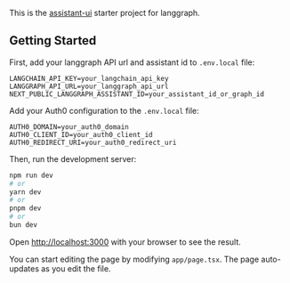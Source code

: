 This is the [assistant-ui](https://github.com/Yonom/assistant-ui) starter project for langgraph.

## Getting Started

First, add your langgraph API url and assistant id to `.env.local` file:

```
LANGCHAIN_API_KEY=your_langchain_api_key
LANGGRAPH_API_URL=your_langgraph_api_url
NEXT_PUBLIC_LANGGRAPH_ASSISTANT_ID=your_assistant_id_or_graph_id 
```

Add your Auth0 configuration to the `.env.local` file:

```
AUTH0_DOMAIN=your_auth0_domain
AUTH0_CLIENT_ID=your_auth0_client_id
AUTH0_REDIRECT_URI=your_auth0_redirect_uri
```

Then, run the development server:

```bash
npm run dev
# or
yarn dev
# or
pnpm dev
# or
bun dev
```

Open [http://localhost:3000](http://localhost:3000) with your browser to see the result.

You can start editing the page by modifying `app/page.tsx`. The page auto-updates as you edit the file.

